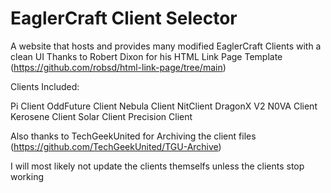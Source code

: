 # EaglerCraft Client Selector

A website that hosts and provides many modified EaglerCraft Clients with a clean UI
Thanks to Robert Dixon for his HTML Link Page Template (https://github.com/robsd/html-link-page/tree/main)

Clients Included:

Pi Client
OddFuture Client
Nebula Client
NitClient
DragonX V2
N0VA Client
Kerosene Client
Solar Client
Precision Client

Also thanks to TechGeekUnited for Archiving the client files (https://github.com/TechGeekUnited/TGU-Archive)

I will most likely not update the clients themselfs unless the clients stop working
